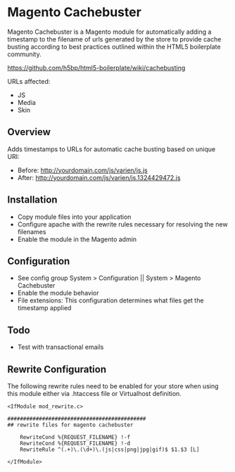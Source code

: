 Magento Cachebuster
====================

Magento Cachebuster is a Magento module for automatically adding a timestamp to the filename of urls generated by the store to provide cache busting according to best practices outlined within the HTML5 boilerplate community.

https://github.com/h5bp/html5-boilerplate/wiki/cachebusting

URLs affected:

* JS 
* Media
* Skin

## Overview

Adds timestamps to URLs for automatic cache busting based on unique URI:

* Before: http://yourdomain.com/js/varien/js.js
* After:  http://yourdomain.com/js/varien/js.1324429472.js

## Installation

* Copy module files into your application
* Configure apache with the rewrite rules necessary for resolving the new filenames
* Enable the module in the Magento admin

## Configuration

* See config group System > Configuration || System > Magento Cachebuster
* Enable the module behavior
* File extensions: This configuration determines what files get the timestamp applied

## Todo

* Test with transactional emails

## Rewrite Configuration

The following rewrite rules need to be enabled for your store when using this module either via .htaccess file or
Virtualhost definition.

    <IfModule mod_rewrite.c>

    ############################################
    ## rewrite files for magento cachebuster

        RewriteCond %{REQUEST_FILENAME} !-f
        RewriteCond %{REQUEST_FILENAME} !-d
        RewriteRule ^(.+)\.(\d+)\.(js|css|png|jpg|gif)$ $1.$3 [L]

    </IfModule>
